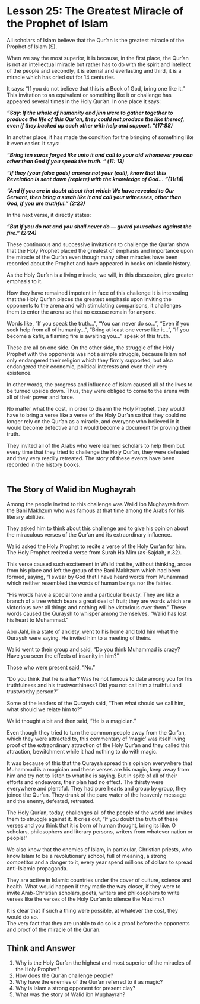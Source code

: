Lesson 25: The Greatest Miracle of the Prophet of Islam
=======================================================

All scholars of Islam believe that the Qur’an is the greatest miracle of
the Prophet of Islam (S).

When we say the most superior, it is because, in the first place, the
Qur’an is not an intellectual miracle but rather has to do with the
spirit and intellect of the people and secondly, it is eternal and
everlasting and third, it is a miracle which has cried out for 14
centuries.

It says: “If you do not believe that this is a Book of God, bring one
like it.” This invitation to an equivalent or something like it or
challenge has appeared several times in the Holy Qur’an. In one place it
says:

***“Say: If the whole of humanity and jinn were to gather together to
produce the life of this Qur’an, they could not produce the like
thereof, even if they backed up each other with help and support.
“(17:88)***

In another place, it has made the condition for the bringing of
something like it even easier. It says:

***“Bring ten suras forged like unto it and call to your aid whomever
you can other than God if you speak the truth. “ (11: 13)***

***“If they (your false gods) answer not your (call), know that this
Revelation is sent down (replete) with the knowledge of God...
“(11:14)***

***“And if you are in doubt about that which We have revealed to Our
Servant, then bring a surah like it and call your witnesses, other than
God, if you are truthful.” (2:23)***

In the next verse, it directly states:

***“But if you do not and you shall never do — guard yourselves against
the fire.” (2:24)***

These continuous and successive invitations to challenge the Qur’an show
that the Holy Prophet placed the greatest of emphasis and importance
upon the miracle of the Qur’an even though many other miracles have been
recorded about the Prophet and have appeared in books on Islamic
history.

As the Holy Qur’an is a living miracle, we will, in this discussion,
give greater emphasis to it.

How they have remained impotent in face of this challenge It is
interesting that the Holy Qur’an places the greatest emphasis upon
inviting the opponents to the arena and with stimulating comparisons, it
challenges them to enter the arena so that no excuse remain for anyone.

Words like, “If you speak the truth...”, “You can never do so...”, “Even
if you seek help from all of humanity...”, “Bring at least one verse
like it...”, “If you become a kafir, a flaming fire is awaiting you...”
speak of this truth.

These are all on one side. On the other side, the struggle of the Holy
Prophet with the opponents was not a simple struggle, because Islam not
only endangered their religion which they firmly supported, but also
endangered their economic, political interests and even their very
existence.

In other words, the progress and influence of Islam caused all of the
lives to be turned upside down. Thus, they were obliged to come to the
arena with all of their power and force.

No matter what the cost, in order to disarm the Holy Prophet, they would
have to bring a verse like a verse of the Holy Qur’an so that they could
no longer rely on the Qur’an as a miracle, and everyone who believed in
it would become defective and it would become a document for proving
their truth.

They invited all of the Arabs who were learned scholars to help them but
every time that they tried to challenge the Holy Qur’an, they were
defeated and they very readily retreated. The story of these events have
been recorded in the history books.  
  

The Story of Walid ibn Mughayrah
--------------------------------

Among the people invited to this challenge was Walid ibn Mughayrah from
the Bani Makhzum who was famous at that time among the Arabs for his
literary abilities.

They asked him to think about this challenge and to give his opinion
about the miraculous verses of the Qur’an and its extraordinary
influence.

Walid asked the Holy Prophet to recite a verse of the Holy Qur’an for
him. The Holy Prophet recited a verse from Surah Ha Mim (as-Sajdah,
n.32).

This verse caused such excitement in Walid that he, without thinking,
arose from his place and left the group of the Bani Makhzum which had
been formed, saying, “I swear by God that I have heard words from
Muhammad which neither resembled the words of human beings nor the
fairies.

“His words have a special tone and a particular beauty. They are like a
branch of a tree which bears a great deal of fruit; they are words which
are victorious over all things and nothing will be victorious over
them.” These words caused the Quraysh to whisper among themselves,
“Walid has lost his heart to Muhammad.”

Abu Jahl, in a state of anxiety, went to his home and told him what the
Quraysh were saying. He invited him to a meeting of theirs.

Walid went to their group and said, “Do you think Muhammad is crazy?
Have you seen the effects of insanity in him?”

Those who were present said, “No.”

“Do you think that he is a liar? Was he not famous to date among you for
his truthfulness and his trustworthiness? Did you not call him a
truthful and trustworthy person?”

Some of the leaders of the Quraysh said, “Then what should we call him,
what should we relate him to?”

Walid thought a bit and then said, “He is a magician.”

Even though they tried to turn the common people away from the Qur’an,
which they were attracted to, this commentary of ‘magic’ was itself
living proof of the extraordinary attraction of the Holy Qur’an and they
called this attraction, bewitchment while it had nothing to do with
magic.

It was because of this that the Quraysh spread this opinion everywhere
that Muhammad is a magician and these verses are his magic, keep away
from him and try not to listen to what he is saying. But in spite of all
of their efforts and endeavors, their plan had no effect. The thirsty
were everywhere and plentiful. They had pure hearts and group by group,
they joined the Qur’an. They drank of the pure water of the heavenly
message and the enemy, defeated, retreated.

The Holy Qur’an, today, challenges all of the people of the world and
invites them to struggle against it. It cries out, “If you doubt the
truth of these verses and you think that it is born of human thought,
bring its like. O scholars, philosophers and literary persons, writers
from whatever nation or people!”

We also know that the enemies of Islam, in particular, Christian
priests, who know Islam to be a revolutionary school, full of meaning, a
strong competitor and a danger to it, every year spend millions of
dollars to spread anti-Islamic propaganda.

They are active in Islamic countries under the cover of culture, science
and health. What would happen if they made the way closer, if they were
to invite Arab-Christian scholars, poets, writers and philosophers to
write verses like the verses of the Holy Qur’an to silence the Muslims?

It is clear that if such a thing were possible, at whatever the cost,
they would do so.  
 The very fact that they are unable to do so is a proof before the
opponents and proof of the miracle of the Qur’an.

Think and Answer
----------------

1. Why is the Holy Qur’an the highest and most superior of the miracles
of the Holy Prophet?  
 2. How does the Qur’an challenge people?  
 3. Why have the enemies of the Qur’an referred to it as magic?  
 4. Why is Islam a strong opponent for present clay?  
 5. What was the story of Walid ibn Mughayrah?


